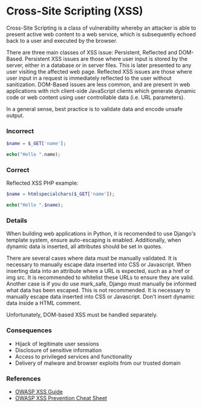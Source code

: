 Cross-Site Scripting (XSS)
==========================

Cross-Site Scripting is a class of vulnerability whereby an attacker is
able to present active web content to a web service, which is
subsequently echoed back to a user and executed by the browser.

There are three main classes of XSS issue: Persistent, Reflected and
DOM-Based. Persistent XSS issues are those where user input is stored by
the server, either in a database or in server files. This is later
presented to any user visiting the affected web page. Reflected XSS
issues are those where user input in a request is immediately reflected
to the user without sanitization. DOM-Based issues are less common, and
are present in web applications with rich client-side JavaScript clients
which generate dynamic code or web content using user controllable data
(i.e. URL parameters).

In a general sense, best practice is to validate data and encode unsafe
output.

### Incorrect

```php
$name = $_GET['name'];

echo("Hello ".name);
```


### Correct

Reflected XSS PHP example:
```php
$name = htmlspecialchars($_GET['name']);

echo("Hello ".$name);
```


### Details
When building web applications in Python, it is recomended to use Django's
template system, ensure auto-escaping is enabled. Additionally, when dynamic
data is inserted, all attributes should be set in quotes.

There are several cases where data must be manually validated. It is
necessary to manually escape data inserted into CSS or Javascript. When
inserting data into an attribute where a URL is expected, such as a href or
img src. It is recommended to whitelist these URLs to ensure they are valid.
Another case is if you do use mark_safe, Django must manually be informed
what data has been escaped. This is not recommended. It is necessary to
manually escape data inserted into CSS or Javascript. Don't insert dynamic
data inside a HTML comment.

Unfortunately, DOM-based XSS must be handled separately.


### Consequences

* Hijack of legitimate user sessions
* Disclosure of sensitive information
* Access to privileged services and functionality
* Delivery of malware and browser exploits from our trusted domain


### References

* [OWASP XSS Guide](https://www.owasp.org/index.php/Cross-site_Scripting_%28XSS%29)
* [OWASP XSS Prevention Cheat Sheet](https://www.owasp.org/index.php/XSS_(Cross_Site_Scripting)_Prevention_Cheat_Sheet)
